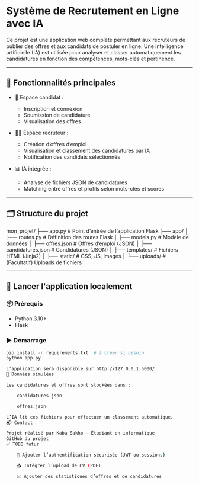 # Système de Recrutement en Ligne avec IA

Ce projet est une application web complète permettant aux recruteurs de publier des offres et aux candidats de postuler en ligne. Une intelligence artificielle (IA) est utilisée pour analyser et classer automatiquement les candidatures en fonction des compétences, mots-clés et pertinence.

---

## 🚀 Fonctionnalités principales

- 👤 Espace candidat :
  - Inscription et connexion
  - Soumission de candidature
  - Visualisation des offres

- 🧑‍💼 Espace recruteur :
  - Création d’offres d’emploi
  - Visualisation et classement des candidatures par IA
  - Notification des candidats sélectionnés

- 📊 IA intégrée :
  - Analyse de fichiers JSON de candidatures
  - Matching entre offres et profils selon mots-clés et scores

---

## 🗂️ Structure du projet

mon_projet/
├── app.py # Point d’entrée de l’application Flask
├── app/
│ ├── routes.py # Définition des routes Flask
│ ├── models.py # Modèle de données
│ ├── offres.json # Offres d’emploi (JSON)
│ ├── candidatures.json # Candidatures (JSON)
│ ├── templates/ # Fichiers HTML (Jinja2)
│ ├── static/ # CSS, JS, images
│ └── uploads/ # (Facultatif) Uploads de fichiers


---

## 🧪 Lancer l'application localement

### 📦 Prérequis
- Python 3.10+
- Flask

### ▶️ Démarrage

```bash
pip install -r requirements.txt  # à créer si besoin
python app.py

L’application sera disponible sur http://127.0.0.1:5000/.
📁 Données simulées

Les candidatures et offres sont stockées dans :

    candidatures.json

    offres.json

L’IA lit ces fichiers pour effectuer un classement automatique.
📬 Contact

Projet réalisé par Kaba Sakho – Étudiant en informatique
GitHub du projet
✅ TODO futur

    🔐 Ajouter l’authentification sécurisée (JWT ou sessions)

    📥 Intégrer l’upload de CV (PDF)

    📈 Ajouter des statistiques d’offres et de candidatures